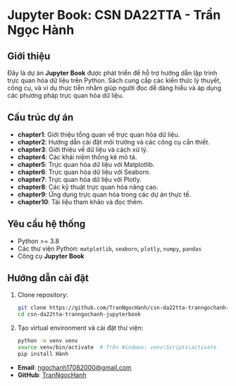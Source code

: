 # Jupyter Book: CSN DA22TTA - Trần Ngọc Hành

## Giới thiệu

Đây là dự án **Jupyter Book** được phát triển để hỗ trợ hướng dẫn lập trình trực quan hóa dữ liệu trên Python. Sách cung cấp các kiến thức lý thuyết, công cụ, và ví dụ thực tiễn nhằm giúp người đọc dễ dàng hiểu và áp dụng các phương pháp trực quan hóa dữ liệu.

## Cấu trúc dự án

- **chapter1**: Giới thiệu tổng quan về trực quan hóa dữ liệu.
- **chapter2**: Hướng dẫn cài đặt môi trường và các công cụ cần thiết.
- **chapter3**: Giới thiệu về dữ liệu và cách xử lý.
- **chapter4**: Các khái niệm thống kê mô tả.
- **chapter5**: Trực quan hóa dữ liệu với Matplotlib.
- **chapter6**: Trực quan hóa dữ liệu với Seaborn.
- **chapter7**: Trực quan hóa dữ liệu với Plotly.
- **chapter8**: Các kỹ thuật trực quan hóa nâng cao.
- **chapter9**: Ứng dụng trực quan hóa trong các dự án thực tế.
- **chapter10**: Tài liệu tham khảo và đọc thêm.

## Yêu cầu hệ thống

- Python >= 3.8
- Các thư viện Python: `matplotlib`, `seaborn`, `plotly`, `numpy`, `pandas`
- Công cụ **Jupyter Book**

## Hướng dẫn cài đặt

1. Clone repository:
   ```bash
   git clone https://github.com/TranNgocHanh/csn-da22tta-tranngochanh-jupyterbook.git
   cd csn-da22tta-tranngochanh-jupyterbook
   ```

2. Tạo virtual environment và cài đặt thư viện:
   ```bash
   python -m venv venv
   source venv/bin/activate  # Trên Windows: venv\Scripts\activate
   pip install Hành
- **Email**: [ngochanh17082000@gmail.com](mailto:ngochanh17082000@gmail.com)
- **GitHub**: [TranNgocHanh](https://github.com/TranNgocHanh)
